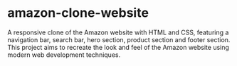 # amazon-clone-website
A responsive clone of the Amazon website with HTML and CSS, featuring a navigation bar, search bar, hero section, product section and footer section. This project aims to recreate the look and feel of the Amazon website using modern web development techniques.
